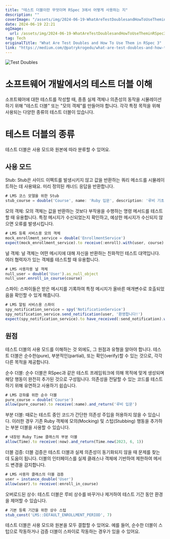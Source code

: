 ```yaml
---
title: "테스트 더블이란 무엇이며 RSpec 3에서 어떻게 사용하는 지"
description: ""
coverImage: "/assets/img/2024-06-19-WhatAreTestDoublesandHowToUseTheminRSpec3_0.png"
date: 2024-06-19 22:21
ogImage:
  url: /assets/img/2024-06-19-WhatAreTestDoublesandHowToUseTheminRSpec3_0.png
tag: Tech
originalTitle: "What Are Test Doubles and How To Use Them in RSpec 3"
link: "https://medium.com/@patrykrogedu/what-are-test-doubles-and-how-to-use-them-in-rspec-3-d990f1b91a36"
---
```


![Test Doubles](/assets/img/2024-06-19-WhatAreTestDoublesandHowToUseTheminRSpec3_0.png)

# 소프트웨어 개발에서의 테스트 더블 이해

소프트웨어에 대한 테스트를 작성할 때, 종종 실제 객체나 의존성의 동작을 시뮬레이션하기 위해 "테스트 더블" 또는 "모의 객체"를 만들어야 합니다. 각각 특정 목적을 위해 사용되는 다양한 종류의 테스트 더블이 있습니다.

# 테스트 더블의 종류

<div class="content-ad"></div>

테스트 더블은 사용 모드와 원본에 따라 분류할 수 있어요.

## 사용 모드

Stub: Stub은 사이드 이펙트를 발생시키지 않고 값을 반환하는 쿼리 메소드를 시뮬레이트하는 데 사용돼요. 미리 정의된 캐너드 응답을 반환합니다.

```js
# LMS 코스 모델을 위한 Stub
stub_course = double('Course', name: 'Ruby 입문', description: '루비 기초 학습')
```

<div class="content-ad"></div>

모의 객체: 모의 객체는 값을 반환하는 것보다 부작용을 수행하는 명령 메서드를 테스트할 때 유용합니다. 특정 메시지가 수신되었는지 확인하고, 예상한 메시지가 수신되지 않으면 오류를 발생시킵니다.

```js
# LMS 등록 서비스용 모의 객체
mock_enrollment_service = double('EnrollmentService')
expect(mock_enrollment_service).to receive(:enroll).with(user, course)
```

널 객체: 널 객체는 어떤 메시지에 대해 자신을 반환하는 친화적인 테스트 대역입니다. 여러 협력자가 있는 객체를 테스트할 때 유용합니다.

```js
# LMS 사용자용 널 객체
null_user = double('User').as_null_object
null_user.enroll_in_course(course)
```

<div class="content-ad"></div>

스파이: 스파이들은 받은 메시지를 기록하여 특정 메시지가 올바른 매개변수로 호출되었음을 확인할 수 있게 해줍니다.

```js
# LMS 알림 서비스용 스파이
spy_notification_service = spy('NotificationService')
spy_notification_service.send_notification(user, '환영합니다!')
expect(spy_notification_service).to have_received(:send_notification).with(user, '환영합니다!')
```

## 원점

테스트 더블의 사용 모드를 이해하는 것 외에도, 그 원점과 유형을 알아야 합니다. 테스트 더블은 순수한(pure), 부분적인(partial), 또는 확인(verify)할 수 있는 것으로, 각각 다른 목적을 제공합니다.

<div class="content-ad"></div>

순수 더블: 순수 더블은 RSpec과 같은 테스트 프레임워크에 의해 목적에 맞게 생성되며 해당 행동이 완전히 추가된 것으로 구성됩니다. 의존성을 전달할 수 있는 코드를 테스트하기 위해 유연하고 사용하기 쉽습니다.

```js
# LMS 강좌를 위한 순수 더블
pure_course = double('Course')
allow(pure_course).to receive(:name).and_return('루비 입문')
```

부분 더블: 때로는 테스트 중인 코드가 간단한 의존성 주입을 허용하지 않을 수 있습니다. 이러한 경우 기존 Ruby 객체에 모의(Mocking) 및 스텁(Stubbing) 행동을 추가하는 부분 더블을 사용할 수 있습니다.

```js
# 내장된 Ruby Time 클래스의 부분 더블
allow(Time).to receive(:now).and_return(Time.new(2023, 6, 1))
```

<div class="content-ad"></div>

더블 검증: 더블 검증은 테스트 더블과 실제 의존성이 동기화되지 않을 때 문제를 찾는 데 도움이 됩니다. 더블의 인터페이스를 실제 클래스나 객체에 기반하여 제한하여 메서드 변경을 감지합니다.

```js
# LMS 사용자 클래스의 더블 검증
user = instance_double('User')
allow(user).to receive(:enroll_in_course)
```

오버로드된 상수: 테스트 더블은 루비 상수를 바꾸거나 제거하여 테스트 기간 동안 환경을 제어할 수 있습니다.

```js
# 기본 등록 기간을 위한 상수 스텁
stub_const('LMS::DEFAULT_ENROLLMENT_PERIOD', 7)
```

<div class="content-ad"></div>

테스트 더블은 사용 모드와 원본을 모두 결합할 수 있어요. 예를 들어, 순수한 더블이 스텁으로 작동하거나 검증 더블이 스파이로 작동하는 경우가 있을 수 있어요.
